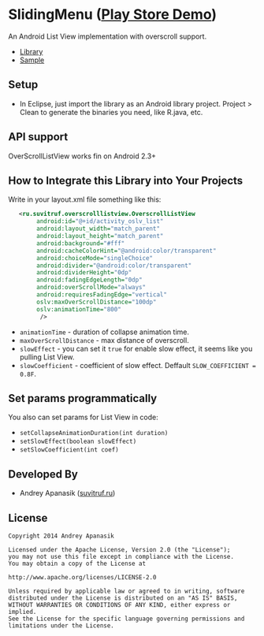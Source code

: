 SlidingMenu ([Play Store Demo][1])
===========

An Android List View implementation with overscroll support.

* [Library][3]
* [Sample][4]

Setup
-----
* In Eclipse, just import the library as an Android library project. Project > Clean to generate the binaries 
you need, like R.java, etc.


API support
------------------------------------------------
OverScrollListView works fin on Android 2.3+

How to Integrate this Library into Your Projects
------------------------------------------------
Write in your layout.xml file something like this:

```xml
   <ru.suvitruf.overscrolllistview.OverscrollListView
        android:id="@+id/activity_oslv_list"
        android:layout_width="match_parent"
        android:layout_height="match_parent"
        android:background="#fff"
        android:cacheColorHint="@android:color/transparent"
        android:choiceMode="singleChoice"
        android:divider="@android:color/transparent"
        android:dividerHeight="0dp"
        android:fadingEdgeLength="0dp"
        android:overScrollMode="always"
        android:requiresFadingEdge="vertical"
        oslv:maxOverScrollDistance="100dp"
        oslv:animationTime="800"
         />
```
* `animationTime` - duration of collapse animation time.
* `maxOverScrollDistance` - max distance of overscroll.
* `slowEffect` - you can set it `true` for enable slow effect, it seems like you pulling List View.
* `slowCoefficient` - coefficient of slow effect. Deffault `SLOW_COEFFICIENT = 0.8F`.

Set params programmatically
------------------------------------------------
You also can set params for List View in code:
* `setCollapseAnimationDuration(int duration)`
* `setSlowEffect(boolean slowEffect)`
* `setSlowCoefficient(int coef)`

Developed By
------------
* Andrey Apanasik ([suvitruf.ru][2])


License
-------

    Copyright 2014 Andrey Apanasik
    
    Licensed under the Apache License, Version 2.0 (the "License");
    you may not use this file except in compliance with the License.
    You may obtain a copy of the License at
    
    http://www.apache.org/licenses/LICENSE-2.0
    
    Unless required by applicable law or agreed to in writing, software
    distributed under the License is distributed on an "AS IS" BASIS,
    WITHOUT WARRANTIES OR CONDITIONS OF ANY KIND, either express or implied.
    See the License for the specific language governing permissions and
    limitations under the License.
 
[1]: https://play.google.com/store/apps/details?id=ru.suvitruf.overscrolllistview
[2]: http://suvitruf.ru/
[3]: https://github.com/Suvitruf/Android-sdk-examples/tree/master/OverScrollListView/OverScrollListView
[4]: https://github.com/Suvitruf/Android-sdk-examples/tree/master/OverScrollListView/OverscrollListViewSample
